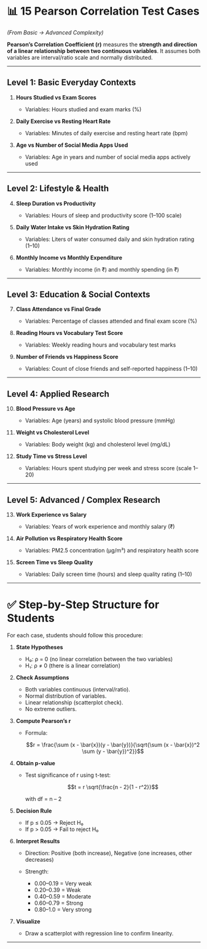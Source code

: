 # 📊 15 Pearson Correlation Test Cases

*(From Basic → Advanced Complexity)*

**Pearson’s Correlation Coefficient (r)** measures the **strength and direction of a linear relationship between two continuous variables**. It assumes both variables are interval/ratio scale and normally distributed.

---

## **Level 1: Basic Everyday Contexts**

1. **Hours Studied vs Exam Scores**

   * Variables: Hours studied and exam marks (%)

2. **Daily Exercise vs Resting Heart Rate**

   * Variables: Minutes of daily exercise and resting heart rate (bpm)

3. **Age vs Number of Social Media Apps Used**

   * Variables: Age in years and number of social media apps actively used

---

## **Level 2: Lifestyle & Health**

4. **Sleep Duration vs Productivity**

   * Variables: Hours of sleep and productivity score (1–100 scale)

5. **Daily Water Intake vs Skin Hydration Rating**

   * Variables: Liters of water consumed daily and skin hydration rating (1–10)

6. **Monthly Income vs Monthly Expenditure**

   * Variables: Monthly income (in ₹) and monthly spending (in ₹)

---

## **Level 3: Education & Social Contexts**

7. **Class Attendance vs Final Grade**

   * Variables: Percentage of classes attended and final exam score (%)

8. **Reading Hours vs Vocabulary Test Score**

   * Variables: Weekly reading hours and vocabulary test marks

9. **Number of Friends vs Happiness Score**

   * Variables: Count of close friends and self-reported happiness (1–10)

---

## **Level 4: Applied Research**

10. **Blood Pressure vs Age**

    * Variables: Age (years) and systolic blood pressure (mmHg)

11. **Weight vs Cholesterol Level**

    * Variables: Body weight (kg) and cholesterol level (mg/dL)

12. **Study Time vs Stress Level**

    * Variables: Hours spent studying per week and stress score (scale 1–20)

---

## **Level 5: Advanced / Complex Research**

13. **Work Experience vs Salary**

    * Variables: Years of work experience and monthly salary (₹)

14. **Air Pollution vs Respiratory Health Score**

    * Variables: PM2.5 concentration (µg/m³) and respiratory health score

15. **Screen Time vs Sleep Quality**

    * Variables: Daily screen time (hours) and sleep quality rating (1–10)

---

# ✅ Step-by-Step Structure for Students

For each case, students should follow this procedure:

1. **State Hypotheses**

   * H₀: ρ = 0 (no linear correlation between the two variables)
   * H₁: ρ ≠ 0 (there is a linear correlation)

2. **Check Assumptions**

   * Both variables continuous (interval/ratio).
   * Normal distribution of variables.
   * Linear relationship (scatterplot check).
   * No extreme outliers.

3. **Compute Pearson’s r**

   * Formula:

     $$r = \frac{\sum (x - \bar{x})(y - \bar{y})}{\sqrt{\sum (x - \bar{x})^2 \sum (y - \bar{y})^2}}$$

4. **Obtain p-value**

   * Test significance of r using t-test:

     $$t = r \sqrt{\frac{n - 2}{1 - r^2}}$$

     with df = n – 2

5. **Decision Rule**

   * If p ≤ 0.05 → Reject H₀
   * If p > 0.05 → Fail to reject H₀

6. **Interpret Results**

   * Direction: Positive (both increase), Negative (one increases, other decreases)
   * Strength:

     * 0.00–0.19 = Very weak
     * 0.20–0.39 = Weak
     * 0.40–0.59 = Moderate
     * 0.60–0.79 = Strong
     * 0.80–1.0 = Very strong

7. **Visualize**

   * Draw a scatterplot with regression line to confirm linearity.

---

